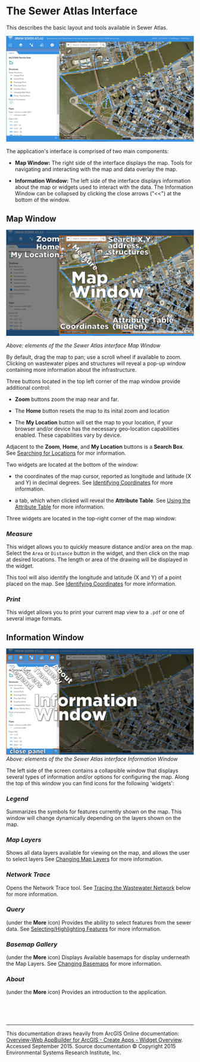 # The Sewer Atlas **Interface**

This describes the basic layout and tools available in Sewer Atlas.

![Sewer Atlas interface](img/ui/Slide6.JPG)

The application's interface is comprised of two main components:

* **Map Window:** The right side of the interface displays the map. Tools for navigating and interacting with the map and data overlay the map.

* **Information Window:** The left side of the interface displays information about the map or widgets used to interact with the data. The Information Window can be collapsed by clicking the close arrows ("<<") at the bottom of the window.

## Map Window

![Sewer Atlas Map Window](img/ui/Slide7.JPG)

*Above: elements of the the Sewer Atlas interface Map Window*

By default, drag the map to pan; use a scroll wheel if available to zoom.
Clicking on wastewater pipes and structures will reveal a pop-up window containing more information about the infrastructure.

Three buttons located in the top left corner of the map window provide additional control:

* **Zoom** buttons zoom the map near and far.

* The **Home** button resets the map to its inital zoom and location

* The **My Location** button will set the map to your location, if your browser and/or device has the necessary geo-location capabilities enabled. These capabilities vary by device.

Adjacent to the **Zoom**, **Home**, and **My Location** buttons is a **Search Box**. See [Searching for Locations](help_rsi_tasks.md#searching-for-locations) for mor information.

Two widgets are located at the bottom of the window:

* the coordinates of the map cursor, reported as longitude and latitude (X and Y) in decimal degrees. See [Identifying Coordinates](help_rsi_tasks.md#identifying-coordinates) for more information.

* a tab, which when clicked will reveal the **Attribute Table**. See [Using the Attribute Table](help_rsi_tasks.md#using-the-attribute-table) for more information.

Three widgets are located in the top-right corner of the map window:

### *Measure*

This widget allows you to quickly measure distance and/or area on the map. Select the `Area` or `Distance` button in the widget, and then click on the map at desired locations. The length or area of the drawing will be displayed in the widget.

This tool will also identify the longitude and latitude (X and Y) of a point placed on the map. See [Identifying Coordinates](help_rsi_tasks.md#identifying-coordinates) for more information.

### *Print*

This widget allows you to print your current map view to a `.pdf` or one of several image formats.


## Information Window

![Sewer Atlas Information Window](img/ui/Slide9.JPG)
*Above: elements of the the Sewer Atlas interface Information Window*

The left side of the screen contains a collapsible window that displays several types of information and/or options for configuring the map. Along the top of this window you can find icons for the following 'widgets':

### *Legend*
Summarizes the symbols for features currently shown on the map. This window will change dynamically depending on the layers shown on the map.

### *Map Layers*
Shows all data layers available for viewing on the map, and allows the user to select layers See [Changing Map Layers](help_rsi_tasks.md#changing-map-layers) for more information.

### *Network Trace*
Opens the Network Trace tool. See [Tracing the Wastewater Network](help_rsi_tasks.md#tracing-the-wastewater-network) below for more information.

### *Query*
(under the **More** icon) Provides the ability to select features from the sewer data. See [Selecting/Highlighting Features](help_rsi_tasks.md#selectinghighlighting-features) for more information.

### *Basemap Gallery*
(under the **More** icon) Displays Available basemaps for display underneath the Map Layers. See
[Changing Basemaps](help_rsi_tasks.md#changing-basemaps) for more information.

### *About*
(under the **More** icon) Provides an introduction to the application.

<br>
<br>
<br>
<hr>

This documentation draws heavily from ArcGIS Online documentation: [Overview-Web AppBuilder for ArcGIS - Create Apps - Widget Overview](http://doc.arcgis.com/en/web-appbuilder/create-apps/widget-overview.htm). Accessed September 2015. Source documentation © Copyright 2015 Environmental Systems Research Institute, Inc.
